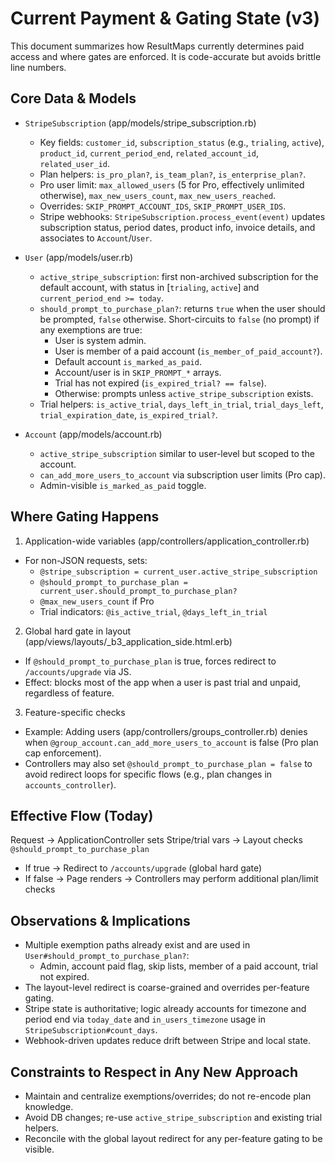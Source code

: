 # Current Payment & Gating State (v3)

This document summarizes how ResultMaps currently determines paid access and where gates are enforced. It is code-accurate but avoids brittle line numbers.

## Core Data & Models

- `StripeSubscription` (app/models/stripe_subscription.rb)
  - Key fields: `customer_id`, `subscription_status` (e.g., `trialing`, `active`), `product_id`, `current_period_end`, `related_account_id`, `related_user_id`.
  - Plan helpers: `is_pro_plan?`, `is_team_plan?`, `is_enterprise_plan?`.
  - Pro user limit: `max_allowed_users` (5 for Pro, effectively unlimited otherwise), `max_new_users_count`, `max_new_users_reached`.
  - Overrides: `SKIP_PROMPT_ACCOUNT_IDS`, `SKIP_PROMPT_USER_IDS`.
  - Stripe webhooks: `StripeSubscription.process_event(event)` updates subscription status, period dates, product info, invoice details, and associates to `Account`/`User`.

- `User` (app/models/user.rb)
  - `active_stripe_subscription`: first non-archived subscription for the default account, with status in [`trialing`, `active`] and `current_period_end >= today`.
  - `should_prompt_to_purchase_plan?`: returns `true` when the user should be prompted, `false` otherwise. Short-circuits to `false` (no prompt) if any exemptions are true:
    - User is system admin.
    - User is member of a paid account (`is_member_of_paid_account?`).
    - Default account `is_marked_as_paid`.
    - Account/user is in `SKIP_PROMPT_*` arrays.
    - Trial has not expired (`is_expired_trial? == false`).
    - Otherwise: prompts unless `active_stripe_subscription` exists.
  - Trial helpers: `is_active_trial`, `days_left_in_trial`, `trial_days_left`, `trial_expiration_date`, `is_expired_trial?`.

- `Account` (app/models/account.rb)
  - `active_stripe_subscription` similar to user-level but scoped to the account.
  - `can_add_more_users_to_account` via subscription user limits (Pro cap).
  - Admin-visible `is_marked_as_paid` toggle.

## Where Gating Happens

1) Application-wide variables (app/controllers/application_controller.rb)
- For non-JSON requests, sets:
  - `@stripe_subscription = current_user.active_stripe_subscription`
  - `@should_prompt_to_purchase_plan = current_user.should_prompt_to_purchase_plan?`
  - `@max_new_users_count` if Pro
  - Trial indicators: `@is_active_trial`, `@days_left_in_trial`

2) Global hard gate in layout (app/views/layouts/_b3_application_side.html.erb)
- If `@should_prompt_to_purchase_plan` is true, forces redirect to `/accounts/upgrade` via JS.
- Effect: blocks most of the app when a user is past trial and unpaid, regardless of feature.

3) Feature-specific checks
- Example: Adding users (app/controllers/groups_controller.rb) denies when `@group_account.can_add_more_users_to_account` is false (Pro plan cap enforcement).
- Controllers may also set `@should_prompt_to_purchase_plan = false` to avoid redirect loops for specific flows (e.g., plan changes in `accounts_controller`).

## Effective Flow (Today)

Request → ApplicationController sets Stripe/trial vars → Layout checks `@should_prompt_to_purchase_plan`
  - If true → Redirect to `/accounts/upgrade` (global hard gate)
  - If false → Page renders → Controllers may perform additional plan/limit checks

## Observations & Implications

- Multiple exemption paths already exist and are used in `User#should_prompt_to_purchase_plan?`:
  - Admin, account paid flag, skip lists, member of a paid account, trial not expired.
- The layout-level redirect is coarse-grained and overrides per-feature gating.
- Stripe state is authoritative; logic already accounts for timezone and period end via `today_date` and `in_users_timezone` usage in `StripeSubscription#count_days`.
- Webhook-driven updates reduce drift between Stripe and local state.

## Constraints to Respect in Any New Approach

- Maintain and centralize exemptions/overrides; do not re-encode plan knowledge.
- Avoid DB changes; re-use `active_stripe_subscription` and existing trial helpers.
- Reconcile with the global layout redirect for any per-feature gating to be visible.

